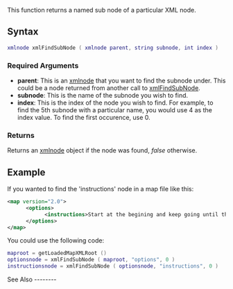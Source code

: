 This function returns a named sub node of a particular XML node.

Syntax
------

``` lua
xmlnode xmlFindSubNode ( xmlnode parent, string subnode, int index )
```

### Required Arguments

-   **parent**: This is an [xmlnode](/xmlnode.md "wikilink") that you want to find the subnode under. This could be a node returned from another call to [xmlFindSubNode](/xmlFindSubNode.md "wikilink").
-   **subnode**: This is the name of the subnode you wish to find.
-   **index**: This is the index of the node you wish to find. For example, to find the 5th subnode with a particular name, you would use 4 as the index value. To find the first occurence, use 0.

### Returns

Returns an [xmlnode](/xmlnode.md "wikilink") object if the node was found, *false* otherwise.

Example
-------

<section name="Server" class="server" show="true">
If you wanted to find the 'instructions' node in a map file like this:

``` xml
<map version="2.0">
      <options>
            <instructions>Start at the begining and keep going until the end!</instructions>
      </options>
</map>
```

You could use the following code:

``` lua
maproot = getLoadedMapXMLRoot ()
optionsnode = xmlFindSubNode ( maproot, "options", 0 )
instructionsnode = xmlFindSubNode ( optionsnode, "instructions", 0 )
```

</section>
See Also
--------
